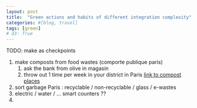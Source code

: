 ```yaml
---
layout: post
title:  "Green actions and habits of different integration complexity"
categories: #[blog, travel]
tags: [green]
# d3: True
---
```


TODO: make as checkpoints 

1. make composts from food wastes (comporte publique paris)
   1.  ask the bank from olive in magasin
   2.  throw out 1 time per week in your district in Paris [link to compost places](tbd)
2. sort garbage  Paris : recyclable / non-recyclable / glass / e-wastes
3. electric / water / ...  smart counters ??
4. 
